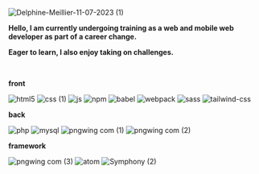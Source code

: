 
![Delphine-Meillier-11-07-2023 (1)](https://github.com/dmeillier/Delphine-Meillier/assets/133671315/2edc78fc-17fa-4427-9a22-e0a28a0ae01d)


**Hello, I am currently undergoing training as a web and mobile web developer as part of a career change.** 

**Eager to learn, I also enjoy taking on challenges.**

<br>



**front**


![html5](https://github.com/dmeillier/Delphine-Meillier/assets/133671315/7dba3ef3-c6c3-4e72-80b5-5f1722e2182e)
![css (1)](https://github.com/dmeillier/Delphine-Meillier/assets/133671315/732a92d3-4722-4c7e-a8c5-0d095d71ddf0)
![js](https://github.com/dmeillier/Delphine-Meillier/assets/133671315/bf82162a-4a0a-472c-af73-e9ebbe32769d)
![npm](https://github.com/dmeillier/Delphine-Meillier/assets/133671315/70460816-7ef3-4166-b611-2771b563d098)
![babel](https://github.com/dmeillier/Delphine-Meillier/assets/133671315/c342243e-8640-4b26-bd1e-2c5a1b41dbe6)
![webpack](https://github.com/dmeillier/Delphine-Meillier/assets/133671315/fa2dae87-dcf1-4df3-9518-82aaa1c06a64)
![sass](https://github.com/dmeillier/Delphine-Meillier/assets/133671315/9fa4f4d2-e708-4360-b8fd-9b2a481e776f)
![tailwind-css](https://github.com/dmeillier/Delphine-Meillier/assets/133671315/9e4052c6-8aed-41b0-bb2b-12cb3b8c2254)


**back**

![php](https://github.com/dmeillier/Delphine-Meillier/assets/133671315/fc0db90a-a340-4dd1-91d1-c1cc45e01f14)
![mysql](https://github.com/dmeillier/Delphine-Meillier/assets/133671315/05d747ae-dc8a-465c-aba0-359b43ce230a)
![pngwing com (1)](https://github.com/dmeillier/Delphine-Meillier/assets/133671315/05e87ad4-0ef0-4754-8645-05b965bec1d4)
![pngwing com (2)](https://github.com/dmeillier/Delphine-Meillier/assets/133671315/95574a22-09c9-4ba8-b598-fefaff189c28)


**framework**


![pngwing com (3)](https://github.com/dmeillier/Delphine-Meillier/assets/133671315/74db543c-2c92-43ad-b5e9-8c292126c439)
![atom](https://github.com/dmeillier/Delphine-Meillier/assets/133671315/76f6e8e8-9f37-4c49-8e1e-184e83de5d90)
![Symphony (2)](https://github.com/dmeillier/Delphine-Meillier/assets/133671315/2a8555f8-3f64-4973-8e22-8328efe4479d)









